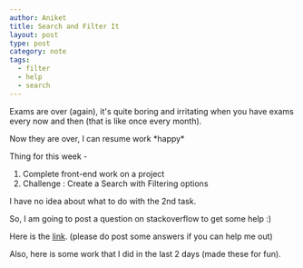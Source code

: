 ```yaml
---
author: Aniket
title: Search and Filter It
layout: post
type: post
category: note
tags:
  - filter
  - help
  - search
---
```

Exams are over (again), it's quite boring and irritating when you have exams every now and then (that is like once every month).

Now they are over, I can resume work \*happy\*

Thing for this week -

1.  Complete front-end work on a project
2.  Challenge : Create a Search with Filtering options

I have no idea about what to do with the 2nd task.

So, I am going to post a question on stackoverflow to get some help :)

Here is the [link](http://stackoverflow.com/questions/7875492/create-search-with-filtering). (please do post some answers if you can help me out)

Also, here is some work that I did in the last 2 days (made these for fun).